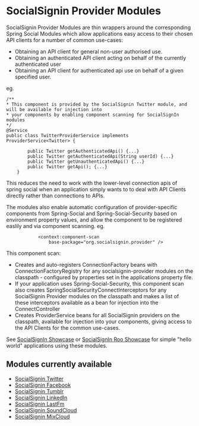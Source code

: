 SocialSignin Provider Modules
=============================

SocialSignin Provider Modules are thin wrappers around the corresponding Spring Social Modules which allow
applications easy access to their chosen API clients for a number of common use-cases:

- Obtaining an API client for general non-user authorised use.
- Obtaining an authenticated API client acting on behalf of the currently authenticated user
- Obtaining an API client for authenticated api use on behalf of a given specified user.

eg.

```
/**
* This component is provided by the SocialSignin Twitter module, and will be available for injection into
* your components by enabling component scanning for SocialSignIn modules
*/
@Service
public class TwitterProviderService implements ProviderService<Twitter> {  				
		
		public Twitter getAuthenticatedApi() {...}
		public Twitter getAuthenticatedApi(String userId) {...}
		public Twitter getUnauthenticatedApi() {...}
		public Twitter getApi(); {...}
	}

```

This reduces the need to work with the lower-level connection apis of spring social when an 
application simply wants to to deal with API Clients directly rather than connections to APIs. 

The modules also enable automatic configuration of provider-specific components from Spring-Social and 
Spring-Social-Security based on environment property values, and allow the component to be registered easlily and via component scanning.
eg.
```
			<context:component-scan
				base-package="org.socialsignin.provider" />
```
This component scan:

- Creates and auto-registers ConnectionFactory beans with ConnectionFactoryRegistry for any socialsignin-provider modules on the classpath - configured
              by properties set in the applications property file.
- If your application uses Spring-Social-Security, this component scan also creates SpringSocialSecurityConnectInterceptors
            for any SocialSignin Provider modules on the classpath and makes a list of these interceptors available
            as a bean for injection into the ConnectController
- Creates ProviderService beans for all SocialSignin providers on the classpath, available for injection
            into your components, giving access to the API Clients for the common use-cases.
      


See <a href="https://github.com/socialsignin/socialsignin-showcase">SocialSignIn Showcase</a> or <a href="https://github.com/socialsignin/socialsignin-roo-showcase">SocialSignIn Roo Showcase</a>
for simple "hello world" applications using these modules.

Modules currently available
---------------------------

* <a href="https://github.com/socialsignin/socialsignin-twitter" >SocialSignin Twitter</a>
* <a href="https://github.com/socialsignin/socialsignin-facebook" >SocialSignin Facebook</a>
* <a href="https://github.com/socialsignin/socialsignin-tumblr" >SocialSignin Tumblr</a>
* <a href="https://github.com/socialsignin/socialsignin-linkedin" >SocialSignin LinkedIn</a>
* <a href="https://github.com/socialsignin/socialsignin-lastfm" >SocialSignin LastFm</a>
* <a href="https://github.com/socialsignin/socialsignin-soundcloud" >SocialSignin SoundCloud</a>
* <a href="https://github.com/socialsignin/socialsignin-mixcloud" >SocialSignin MixCloud</a>
